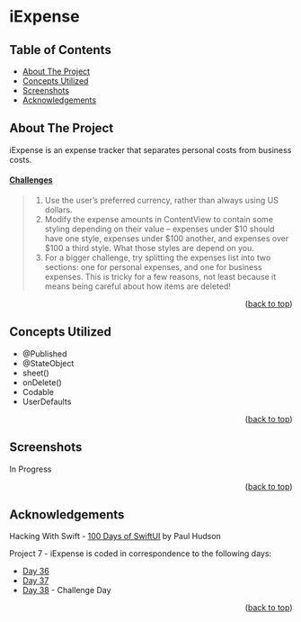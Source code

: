 # iExpense


<!-- Table of Contents -->
## Table of Contents
* [About The Project](#about-the-project)
* [Concepts Utilized](#concepts-utilized)
* [Screenshots](#screenshots)
* [Acknowledgements](#acknowledgements)


<!-- ABOUT THE PROJECT -->
## About The Project

iExpense is an expense tracker that separates personal costs from business costs.

#### [Challenges](https://www.hackingwithswift.com/books/ios-swiftui/iexpense-wrap-up)
>1. Use the user’s preferred currency, rather than always using US dollars.
>2. Modify the expense amounts in ContentView to contain some styling depending on their value – expenses under $10 should have one style, expenses under $100 another, and expenses over $100 a third style. What those styles are depend on you.
>3. For a bigger challenge, try splitting the expenses list into two sections: one for personal expenses, and one for business expenses. This is tricky for a few reasons, not least because it means being careful about how items are deleted!

<p align="right">(<a href="#top">back to top</a>)</p>


<!-- CONCEPTS UTILIZED -->
## Concepts Utilized
* @Published
* @StateObject
* sheet()
* onDelete()
* Codable
* UserDefaults

<p align="right">(<a href="#top">back to top</a>)</p>


<!-- SCREENSHOTS -->
## Screenshots
In Progress

<p align="right">(<a href="#top">back to top</a>)</p>


<!-- ACKNOWLEDGEMENTS -->
## Acknowledgements
Hacking With Swift - [100 Days of SwiftUI] by Paul Hudson

Project 7 - iExpense is coded in correspondence to the following days:
* [Day 36]
* [Day 37]
* [Day 38] - Challenge Day

<p align="right">(<a href="#top">back to top</a>)</p>



<!-- MARKDOWN LINKS & IMAGES -->
<!-- https://www.markdownguide.org/basic-syntax/#reference-style-links -->
[100 Days of SwiftUI]: https://www.hackingwithswift.com/100/swiftui (100 Days of SwiftUI)
[Day 36]: https://www.hackingwithswift.com/100/swiftui/36
[Day 37]: https://www.hackingwithswift.com/100/swiftui/37
[Day 38]: https://www.hackingwithswift.com/100/swiftui/38
